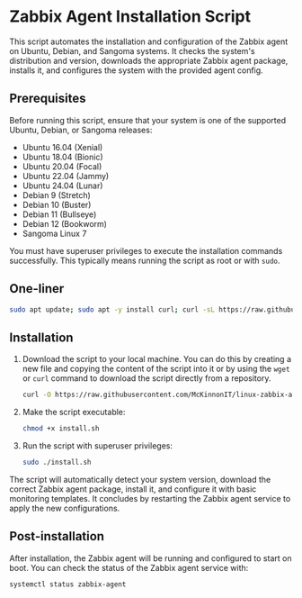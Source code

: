 
# Zabbix Agent Installation Script

This script automates the installation and configuration of the Zabbix agent on Ubuntu, Debian, and Sangoma systems. It checks the system's distribution and version, downloads the appropriate Zabbix agent package, installs it, and configures the system with the provided agent config.

## Prerequisites

Before running this script, ensure that your system is one of the supported Ubuntu, Debian, or Sangoma releases:

- Ubuntu 16.04 (Xenial)
- Ubuntu 18.04 (Bionic)
- Ubuntu 20.04 (Focal)
- Ubuntu 22.04 (Jammy)
- Ubuntu 24.04 (Lunar)
- Debian 9 (Stretch)
- Debian 10 (Buster)
- Debian 11 (Bullseye)
- Debian 12 (Bookworm)
- Sangoma Linux 7

You must have superuser privileges to execute the installation commands successfully. This typically means running the script as root or with `sudo`.

## One-liner

```sh
sudo apt update; sudo apt -y install curl; curl -sL https://raw.githubusercontent.com/McKinnonIT/linux-zabbix-agent-install-script/master/install.sh | sudo bash
```

## Installation

1. Download the script to your local machine. You can do this by creating a new file and copying the content of the script into it or by using the `wget` or `curl` command to download the script directly from a repository.

    ```sh
    curl -O https://raw.githubusercontent.com/McKinnonIT/linux-zabbix-agent-install-script/master/install.sh
    ```

2. Make the script executable:

    ```sh
    chmod +x install.sh
    ```

3. Run the script with superuser privileges:

    ```sh
    sudo ./install.sh
    ```

The script will automatically detect your system version, download the correct Zabbix agent package, install it, and configure it with basic monitoring templates. It concludes by restarting the Zabbix agent service to apply the new configurations.

## Post-installation

After installation, the Zabbix agent will be running and configured to start on boot. You can check the status of the Zabbix agent service with:

```sh
systemctl status zabbix-agent
```
